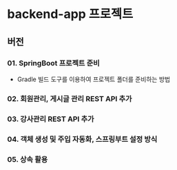 # backend-app 프로젝트

## 버전

### 01. SpringBoot 프로젝트 준비 
  - Gradle 빌드 도구를 이용하여 프로젝트 폴더를 준비하는 방법

### 02. 회원관리, 게시글 관리 REST API 추가

### 03. 강사관리 REST API 추가

### 04. 객체 생성 및 주입 자동화, 스프링부트 설정 방식

### 05. 상속 활용

  
